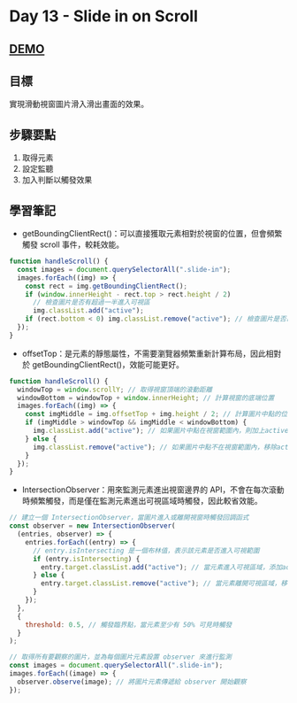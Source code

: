 # Day 13 - Slide in on Scroll

## [DEMO](https://ayating.github.io/JavaScript30/13%20-%20Slide%20in%20on%20Scroll/index-done.html)

## 目標

實現滑動視窗圖片滑入滑出畫面的效果。

## 步驟要點

1. 取得元素
2. 設定監聽
3. 加入判斷以觸發效果

## 學習筆記

- getBoundingClientRect()：可以直接獲取元素相對於視窗的位置，但會頻繁觸發 scroll 事件，較耗效能。

```js
function handleScroll() {
  const images = document.querySelectorAll(".slide-in");
  images.forEach((img) => {
    const rect = img.getBoundingClientRect();
    if (window.innerHeight - rect.top > rect.height / 2)
      // 檢查圖片是否有超過一半進入可視區
      img.classList.add("active");
    if (rect.bottom < 0) img.classList.remove("active"); // 檢查圖片是否已經完全離開可視區（底部不在可視區內）
  });
}
```

- offsetTop：是元素的靜態屬性，不需要瀏覽器頻繁重新計算布局，因此相對於 getBoundingClientRect()，效能可能更好。

```js
function handleScroll() {
  windowTop = window.scrollY; // 取得視窗頂端的滾動距離
  windowBottom = windowTop + window.innerHeight; // 計算視窗的底端位置
  images.forEach((img) => {
    const imgMiddle = img.offsetTop + img.height / 2; // 計算圖片中點的位置（圖片頂端位置加上圖片高度的一半）
    if (imgMiddle > windowTop && imgMiddle < windowBottom) {
      img.classList.add("active"); // 如果圖片中點在視窗範圍內，則加上active屬性
    } else {
      img.classList.remove("active"); // 如果圖片中點不在視窗範圍內，移除active屬性
    }
  });
}
```

- IntersectionObserver：用來監測元素進出視窗邊界的 API，不會在每次滾動時頻繁觸發，而是僅在監測元素進出可視區域時觸發，因此較省效能。

```js
// 建立一個 IntersectionObserver，當圖片進入或離開視窗時觸發回調函式
const observer = new IntersectionObserver(
  (entries, observer) => {
    entries.forEach((entry) => {
      // entry.isIntersecting 是一個布林值，表示該元素是否進入可視範圍
      if (entry.isIntersecting) {
        entry.target.classList.add("active"); // 當元素進入可視區域，添加active屬性
      } else {
        entry.target.classList.remove("active"); // 當元素離開可視區域，移除active屬性
      }
    });
  },
  {
    threshold: 0.5, // 觸發臨界點，當元素至少有 50% 可見時觸發
  }
);

// 取得所有要觀察的圖片，並為每個圖片元素設置 observer 來進行監測
const images = document.querySelectorAll(".slide-in");
images.forEach((image) => {
  observer.observe(image); // 將圖片元素傳遞給 observer 開始觀察
});
```
